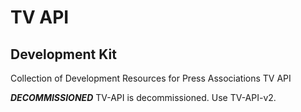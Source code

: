 # TV API
## Development Kit
Collection of Development Resources for Press Associations TV API

***DECOMMISSIONED*** TV-API is decommissioned. Use TV-API-v2.


